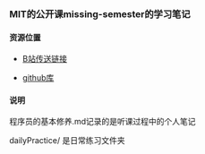### MIT的公开课missing-semester的学习笔记

#### 资源位置

- [B站传送链接](https://www.bilibili.com/video/BV1H7411K7pZ)

- [github库](https://github.com/missing-semester/missing-semester)

#### 说明

程序员的基本修养.md记录的是听课过程中的个人笔记

dailyPractice/ 是日常练习文件夹
